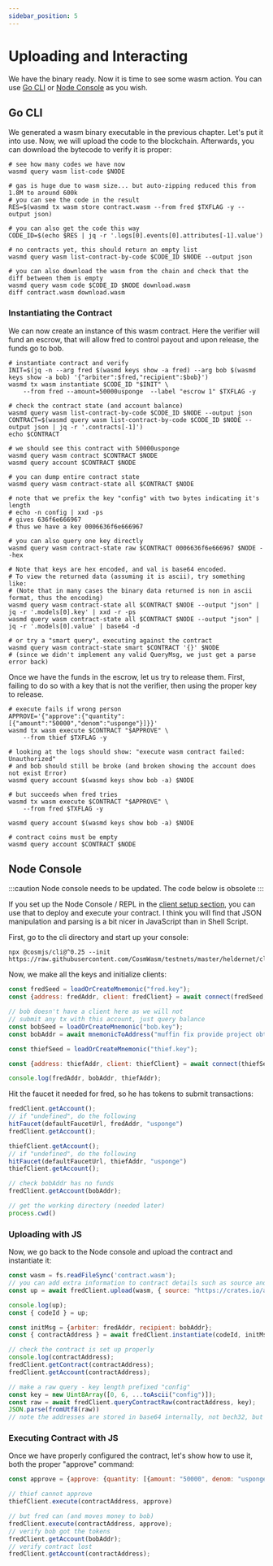 ```yaml
---
sidebar_position: 5
---
```


# Uploading and Interacting

We have the binary ready. Now it is time to see some wasm action. You can use [Go CLI](#go-cli) or
[Node Console](#node-console) as you wish.

## Go CLI

We generated a wasm binary executable in the previous chapter. Let's put it into use. Now, we will
upload the code to the blockchain. Afterwards, you can download the bytecode to verify it is proper:

```shell
# see how many codes we have now
wasmd query wasm list-code $NODE

# gas is huge due to wasm size... but auto-zipping reduced this from 1.8M to around 600k
# you can see the code in the result
RES=$(wasmd tx wasm store contract.wasm --from fred $TXFLAG -y --output json)

# you can also get the code this way
CODE_ID=$(echo $RES | jq -r '.logs[0].events[0].attributes[-1].value')

# no contracts yet, this should return an empty list
wasmd query wasm list-contract-by-code $CODE_ID $NODE --output json

# you can also download the wasm from the chain and check that the diff between them is empty
wasmd query wasm code $CODE_ID $NODE download.wasm
diff contract.wasm download.wasm
```

### Instantiating the Contract

We can now create an instance of this wasm contract. Here the verifier will fund an escrow, that
will allow fred to control payout and upon release, the funds go to bob.

```shell
# instantiate contract and verify
INIT=$(jq -n --arg fred $(wasmd keys show -a fred) --arg bob $(wasmd keys show -a bob) '{"arbiter":$fred,"recipient":$bob}')
wasmd tx wasm instantiate $CODE_ID "$INIT" \
    --from fred --amount=50000usponge  --label "escrow 1" $TXFLAG -y

# check the contract state (and account balance)
wasmd query wasm list-contract-by-code $CODE_ID $NODE --output json
CONTRACT=$(wasmd query wasm list-contract-by-code $CODE_ID $NODE --output json | jq -r '.contracts[-1]')
echo $CONTRACT

# we should see this contract with 50000usponge
wasmd query wasm contract $CONTRACT $NODE
wasmd query account $CONTRACT $NODE

# you can dump entire contract state
wasmd query wasm contract-state all $CONTRACT $NODE

# note that we prefix the key "config" with two bytes indicating it's length
# echo -n config | xxd -ps
# gives 636f6e666967
# thus we have a key 0006636f6e666967

# you can also query one key directly
wasmd query wasm contract-state raw $CONTRACT 0006636f6e666967 $NODE --hex

# Note that keys are hex encoded, and val is base64 encoded.
# To view the returned data (assuming it is ascii), try something like:
# (Note that in many cases the binary data returned is non in ascii format, thus the encoding)
wasmd query wasm contract-state all $CONTRACT $NODE --output "json" | jq -r '.models[0].key' | xxd -r -ps
wasmd query wasm contract-state all $CONTRACT $NODE --output "json" | jq -r '.models[0].value' | base64 -d

# or try a "smart query", executing against the contract
wasmd query wasm contract-state smart $CONTRACT '{}' $NODE
# (since we didn't implement any valid QueryMsg, we just get a parse error back)
```

Once we have the funds in the escrow, let us try to release them. First, failing to do so with a key
that is not the verifier, then using the proper key to release.

```shell
# execute fails if wrong person
APPROVE='{"approve":{"quantity":[{"amount":"50000","denom":"usponge"}]}}'
wasmd tx wasm execute $CONTRACT "$APPROVE" \
    --from thief $TXFLAG -y

# looking at the logs should show: "execute wasm contract failed: Unauthorized"
# and bob should still be broke (and broken showing the account does not exist Error)
wasmd query account $(wasmd keys show bob -a) $NODE

# but succeeds when fred tries
wasmd tx wasm execute $CONTRACT "$APPROVE" \
    --from fred $TXFLAG -y

wasmd query account $(wasmd keys show bob -a) $NODE

# contract coins must be empty
wasmd query account $CONTRACT $NODE
```

## Node Console

:::caution
Node console needs to be updated.  The code below is obsolete
:::

If you set up the Node Console / REPL in the [client setup section](./setting-env#setup-node-repl), you can use
that to deploy and execute your contract. I think you will find that JSON manipulation and parsing
is a bit nicer in JavaScript than in Shell Script.

First, go to the cli directory and start up your console:


```shell
npx @cosmjs/cli@^0.25 --init https://raw.githubusercontent.com/CosmWasm/testnets/master/heldernet/cli_helper.ts
```

Now, we make all the keys and initialize clients:

```js
const fredSeed = loadOrCreateMnemonic("fred.key");
const {address: fredAddr, client: fredClient} = await connect(fredSeed, {});

// bob doesn't have a client here as we will not
// submit any tx with this account, just query balance
const bobSeed = loadOrCreateMnemonic("bob.key");
const bobAddr = await mnemonicToAddress("muffin fix provide project obtain......", bobSeed);

const thiefSeed = loadOrCreateMnemonic("thief.key");

const {address: thiefAddr, client: thiefClient} = await connect(thiefSeed, {});

console.log(fredAddr, bobAddr, thiefAddr);
```

Hit the faucet it needed for fred, so he has tokens to submit transactions:

```js
fredClient.getAccount();
// if "undefined", do the following
hitFaucet(defaultFaucetUrl, fredAddr, "usponge")
fredClient.getAccount();

thiefClient.getAccount();
// if "undefined", do the following
hitFaucet(defaultFaucetUrl, thiefAddr, "usponge")
thiefClient.getAccount();

// check bobAddr has no funds
fredClient.getAccount(bobAddr);

// get the working directory (needed later)
process.cwd()
```

### Uploading with JS

Now, we go back to the Node console and upload the contract and instantiate it:

```js
const wasm = fs.readFileSync('contract.wasm');
// you can add extra information to contract details such as source and builder.
const up = await fredClient.upload(wasm, { source: "https://crates.io/api/v1/crates/cw-escrow/0.10.0/download", builder: "cosmwasm/rust-optimizer:0.10.7"});

console.log(up);
const { codeId } = up;

const initMsg = {arbiter: fredAddr, recipient: bobAddr};
const { contractAddress } = await fredClient.instantiate(codeId, initMsg, "Escrow 1", { memo: "memo", transferAmount: [{denom: "usponge", amount: "50000"}]});

// check the contract is set up properly
console.log(contractAddress);
fredClient.getContract(contractAddress);
fredClient.getAccount(contractAddress);

// make a raw query - key length prefixed "config"
const key = new Uint8Array([0, 6, ...toAscii("config")]);
const raw = await fredClient.queryContractRaw(contractAddress, key);
JSON.parse(fromUtf8(raw))
// note the addresses are stored in base64 internally, not bech32, but the data is there... this is why we often implement smart queries on real contracts
```

### Executing Contract with JS

Once we have properly configured the contract, let's show how to use it, both the proper "approve"
command:

```js
const approve = {approve: {quantity: [{amount: "50000", denom: "usponge"}]}};

// thief cannot approve
thiefClient.execute(contractAddress, approve)

// but fred can (and moves money to bob)
fredClient.execute(contractAddress, approve);
// verify bob got the tokens
fredClient.getAccount(bobAddr);
// verify contract lost
fredClient.getAccount(contractAddress);
```
